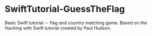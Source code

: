 # SwiftTutorial-GuessTheFlag
Basic Swift tutorial -- flag and country matching game. Based on the Hacking with Swift tutorial created by Paul Hudson.
